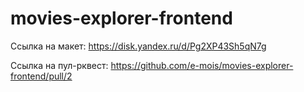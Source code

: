 # movies-explorer-frontend

Ссылка на макет: https://disk.yandex.ru/d/Pg2XP43Sh5qN7g

Ссылка на пул-рквест: https://github.com/e-mois/movies-explorer-frontend/pull/2
